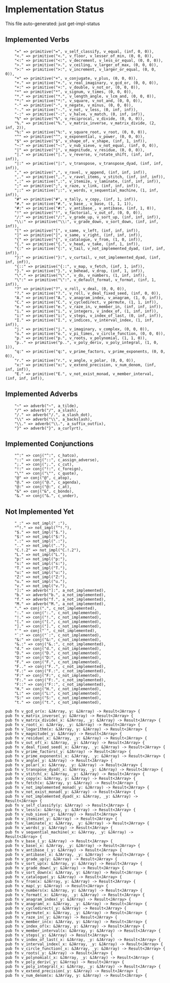 # Implementation Status
This file auto-generated: just get-impl-status


## Implemented Verbs
        "=" => primitive("=", v_self_classify, v_equal, (inf, 0, 0)),
        "<." => primitive("<.", v_floor, v_lesser_of_min, (0, 0, 0)),
        "<:" => primitive("<:", v_decrement, v_less_or_equal, (0, 0, 0)),
        ">." => primitive(">.", v_ceiling, v_larger_of_max, (0, 0, 0)),
        ">:" => primitive(">:", v_increment, v_larger_or_equal, (0, 0, 0)),
        "+" => primitive("+", v_conjugate, v_plus, (0, 0, 0)),
        "+." => primitive("+.", v_real_imaginary, v_gcd_or, (0, 0, 0)),
        "+:" => primitive("+:", v_double, v_not_or, (0, 0, 0)),
        "*" => primitive("*", v_signum, v_times, (0, 0, 0)),
        "*." => primitive("*.", v_length_angle, v_lcm_and, (0, 0, 0)),
        "*:" => primitive("*:", v_square, v_not_and, (0, 0, 0)),
        "-" => primitive("-", v_negate, v_minus, (0, 0, 0)),
        "-." => primitive("-.", v_not, v_less, (0, inf, inf)),
        "-:" => primitive("-:", v_halve, v_match, (0, inf, inf)),
        "%" => primitive("%", v_reciprocal, v_divide, (0, 0, 0)),
        "%." => primitive("%.", v_matrix_inverse, v_matrix_divide, (2, inf, 2)),
        "%:" => primitive("%:", v_square_root, v_root, (0, 0, 0)),
        "^" => primitive("^", v_exponential, v_power, (0, 0, 0)),
        "$" => primitive("$", v_shape_of, v_shape, (inf, 1, inf)),
        "~:" => primitive("~:", v_nub_sieve, v_not_equal, (inf, 0, 0)),
        "|" => primitive("|", v_magnitude, v_residue, (0, 0, 0)),
        "|." => primitive("|.", v_reverse, v_rotate_shift, (inf, inf, inf)),
        "|:" => primitive("|:", v_transpose, v_transpose_dyad, (inf, inf, inf)),
        "," => primitive(",", v_ravel, v_append, (inf, inf, inf)),
        ",." => primitive(",.", v_ravel_items, v_stitch, (inf, inf, inf)),
        ",:" => primitive(",:", v_itemize, v_laminate, (inf, inf, inf)),
        ";" => primitive(";", v_raze, v_link, (inf, inf, inf)),
        ";:" => primitive(";:", v_words, v_sequential_machine, (1, inf, inf)),
        "#" => primitive("#", v_tally, v_copy, (inf, 1, inf)),
        "#." => primitive("#.", v_base_, v_base, (1, 1, 1)),
        "#:" => primitive("#:", v_antibase_, v_antibase, (inf, 1, 0)),
        "!" => primitive("!", v_factorial, v_out_of, (0, 0, 0)),
        "/:" => primitive("/:", v_grade_up, v_sort_up, (inf, inf, inf)),
        "\\:" => primitive("\\:", v_grade_down, v_sort_down, (inf, inf, inf)),
        "[" => primitive("[", v_same, v_left, (inf, inf, inf)),
        "]" => primitive("]", v_same, v_right, (inf, inf, inf)),
        "{" => primitive("{", v_catalogue, v_from, (1, 0, inf)),
        "{." => primitive("{.", v_head, v_take, (inf, 1, inf)),
        "{:" => primitive("{:", v_tail, v_not_implemented_dyad, (inf, inf, inf)),
        "}:" => primitive("}:", v_curtail, v_not_implemented_dyad, (inf, inf, inf)),
        "{::" => primitive("{::", v_map, v_fetch, (inf, 1, inf)),
        "}." => primitive("}.", v_behead, v_drop, (inf, 1, inf)),
        "\"." => primitive("\".", v_do, v_numbers, (1, inf, inf)),
        "\":" => primitive("\":", v_default_format, v_format, (inf, 1, inf)),
        "?" => primitive("?", v_roll, v_deal, (0, 0, 0)),
        "?." => primitive("?.", v_roll, v_deal_fixed_seed, (inf, 0, 0)),
        "A." => primitive("A.", v_anagram_index, v_anagram, (1, 0, inf)),
        "C." => primitive("C.", v_cycledirect, v_permute, (1, 1, inf)),
        "e." => primitive("e.", v_raze_in, v_member_in, (inf, inf, inf)),
        "i." => primitive("i.", v_integers, v_index_of, (1, inf, inf)),
        "i:" => primitive("i:", v_steps, v_index_of_last, (0, inf, inf)),
        "I." => primitive("I.", v_indices, v_interval_index, (1, inf, inf)),
        "j." => primitive("j.", v_imaginary, v_complex, (0, 0, 0)),
        "o." => primitive("o.", v_pi_times, v_circle_function, (0, 0, 0)),
        "p." => primitive("p.", v_roots, v_polynomial, (1, 1, 0)),
        "p.." => primitive("p..", v_poly_deriv, v_poly_integral, (1, 0, 1)),
        "q:" => primitive("q:", v_prime_factors, v_prime_exponents, (0, 0, 0)),
        "r." => primitive("r.", v_angle, v_polar, (0, 0, 0)),
        "x:" => primitive("x:", v_extend_precision, v_num_denom, (inf, inf, inf)),
        "E." => primitive("E.", v_not_exist_monad, v_member_interval, (inf, inf, inf)),

## Implemented Adverbs
        "~" => adverb("~", a_tilde),
        "/" => adverb("/", a_slash),
        "/." => adverb("/.", a_slash_dot),
        "\\" => adverb("\\", a_backslash),
        "\\." => adverb("\\.", a_suffix_outfix),
        "}" => adverb("}", a_curlyrt),

## Implemented Conjunctions
        "^:" => conj("^:", c_hatco),
        "::" => conj("::", c_assign_adverse),
        ";." => conj(";.", c_cut),
        "!:" => conj("!:", c_foreign),
        "\"" => conj("\"", c_quote),
        "@" => conj("@", c_atop),
        "@." => conj("@.", c_agenda),
        "@:" => conj("@:", c_at),
        "&" => conj("&", c_bondo),
        "&." => conj("&.", c_under),

## Not Implemented Yet
        "_:" => not_impl("_:"),
        "^!." => not_impl("^!."),
        "$." => not_impl("$."),
        "$:" => not_impl("$:"),
        ".:" => not_impl(".:"),
        ".." => not_impl(".."),
        "C.!.2" => not_impl("C.!.2"),
        "L." => not_impl("L."),
        "p:" => not_impl("p:"),
        "s:" => not_impl("s:"),
        "T." => not_impl("T."),
        "u:" => not_impl("u:"),
        "Z:" => not_impl("Z:"),
        "u." => not_impl("u."),
        "v." => not_impl("v."),
        "]:" => adverb("]:", a_not_implemented),
        "b." => adverb("b.", a_not_implemented),
        "f." => adverb("f.", a_not_implemented),
        "M." => adverb("M.", a_not_implemented),
        "." => conj(".", c_not_implemented),
        ":." => conj(":.", c_not_implemented),
        "!." => conj("!.", c_not_implemented),
        "[." => conj("[.", c_not_implemented),
        "]." => conj("].", c_not_implemented),
        "`" => conj("`", c_not_implemented),
        "`:" => conj("`:", c_not_implemented),
        "&:" => conj("&:", c_not_implemented),
        "&.:" => conj("&.:", c_not_implemented),
        "d." => conj("d.", c_not_implemented),
        "D." => conj("D.", c_not_implemented),
        "D:" => conj("D:", c_not_implemented),
        "F." => conj("F.", c_not_implemented),
        "F.." => conj("F..", c_not_implemented),
        "F.:" => conj("F.:", c_not_implemented),
        "F:" => conj("F:", c_not_implemented),
        "F:." => conj("F:.", c_not_implemented),
        "F::" => conj("F::", c_not_implemented),
        "H." => conj("H.", c_not_implemented),
        "L:" => conj("L:", c_not_implemented),
        "S:" => conj("S:", c_not_implemented),
        "t." => conj("t.", c_not_implemented),

```
pub fn v_gcd_or(x: &JArray, y: &JArray) -> Result<JArray> {
pub fn v_matrix_inverse(_y: &JArray) -> Result<JArray> {
pub fn v_matrix_divide(_x: &JArray, _y: &JArray) -> Result<JArray> {
pub fn v_root(_x: &JArray, _y: &JArray) -> Result<JArray> {
pub fn v_logarithm(x: &JArray, y: &JArray) -> Result<JArray> {
pub fn v_magnitude(_y: &JArray) -> Result<JArray> {
pub fn v_residue(_x: &JArray, _y: &JArray) -> Result<JArray> {
pub fn v_out_of(_x: &JArray, _y: &JArray) -> Result<JArray> {
pub fn v_deal_fixed_seed(_x: &JArray, _y: &JArray) -> Result<JArray> {
pub fn v_prime_factors(_y: &JArray) -> Result<JArray> {
pub fn v_prime_exponents(_x: &JArray, _y: &JArray) -> Result<JArray> {
pub fn v_angle(_y: &JArray) -> Result<JArray> {
pub fn v_polar(_x: &JArray, _y: &JArray) -> Result<JArray> {
pub fn v_transpose_dyad(_x: &JArray, _y: &JArray) -> Result<JArray> {
pub fn v_stitch(_x: &JArray, _y: &JArray) -> Result<JArray> {
pub fn v_copy(x: &JArray, y: &JArray) -> Result<JArray> {
pub fn v_fetch(x: &JArray, y: &JArray) -> Result<JArray> {
pub fn v_not_implemented_monad(_y: &JArray) -> Result<JArray> {
pub fn v_not_exist_monad(_y: &JArray) -> Result<JArray> {
pub fn v_not_implemented_dyad(_x: &JArray, _y: &JArray) -> Result<JArray> {
pub fn v_self_classify(y: &JArray) -> Result<JArray> {
pub fn v_less(x: &JArray, y: &JArray) -> Result<JArray> {
pub fn v_nub_sieve(_y: &JArray) -> Result<JArray> {
pub fn v_itemize(_y: &JArray) -> Result<JArray> {
pub fn v_laminate(_x: &JArray, _y: &JArray) -> Result<JArray> {
pub fn v_words(_y: &JArray) -> Result<JArray> {
pub fn v_sequential_machine(_x: &JArray, _y: &JArray) -> Result<JArray> {
pub fn v_base_(_y: &JArray) -> Result<JArray> {
pub fn v_base(_x: &JArray, _y: &JArray) -> Result<JArray> {
pub fn v_antibase_(_y: &JArray) -> Result<JArray> {
pub fn v_antibase(_x: &JArray, _y: &JArray) -> Result<JArray> {
pub fn v_grade_up(y: &JArray) -> Result<JArray> {
pub fn v_sort_up(x: &JArray, y: &JArray) -> Result<JArray> {
pub fn v_grade_down(_y: &JArray) -> Result<JArray> {
pub fn v_sort_down(x: &JArray, y: &JArray) -> Result<JArray> {
pub fn v_catalogue(_y: &JArray) -> Result<JArray> {
pub fn v_from(x: &JArray, y: &JArray) -> Result<JArray> {
pub fn v_map(_y: &JArray) -> Result<JArray> {
pub fn v_numbers(x: &JArray, y: &JArray) -> Result<JArray> {
pub fn v_format(_x: &JArray, _y: &JArray) -> Result<JArray> {
pub fn v_anagram_index(_y: &JArray) -> Result<JArray> {
pub fn v_anagram(_x: &JArray, _y: &JArray) -> Result<JArray> {
pub fn v_cycledirect(_y: &JArray) -> Result<JArray> {
pub fn v_permute(_x: &JArray, _y: &JArray) -> Result<JArray> {
pub fn v_raze_in(_y: &JArray) -> Result<JArray> {
pub fn v_member_in(x: &JArray, y: &JArray) -> Result<JArray> {
pub fn v_index_of(x: &JArray, y: &JArray) -> Result<JArray> {
pub fn v_member_interval(x: &JArray, y: &JArray) -> Result<JArray> {
pub fn v_steps(_y: &JArray) -> Result<JArray> {
pub fn v_index_of_last(_x: &JArray, _y: &JArray) -> Result<JArray> {
pub fn v_interval_index(_x: &JArray, _y: &JArray) -> Result<JArray> {
pub fn v_circle_function(_x: &JArray, _y: &JArray) -> Result<JArray> {
pub fn v_roots(_y: &JArray) -> Result<JArray> {
pub fn v_polynomial(_x: &JArray, _y: &JArray) -> Result<JArray> {
pub fn v_poly_deriv(_y: &JArray) -> Result<JArray> {
pub fn v_poly_integral(_x: &JArray, _y: &JArray) -> Result<JArray> {
pub fn v_extend_precision(_y: &JArray) -> Result<JArray> {
pub fn v_num_denom(x: &JArray, y: &JArray) -> Result<JArray> {
```
